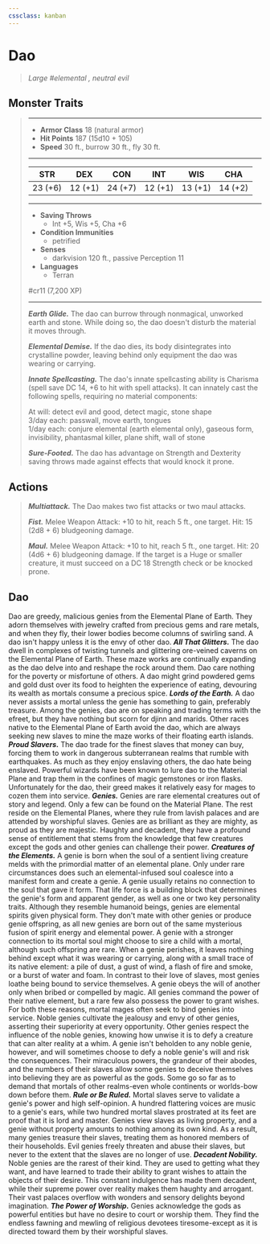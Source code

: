 ```yaml
---
cssclass: kanban
---
```


# Dao
>*Large #elemental , neutral evil*
## Monster Traits
>___
>- **Armor Class** 18 (natural armor)
>- **Hit Points** 187 (15d10 + 105)
>- **Speed** 30 ft., burrow 30 ft., fly 30 ft.
>___
>|STR|DEX|CON|INT|WIS|CHA|
>|:---:|:---:|:---:|:---:|:---:|:---:|
>|23 (+6)|12 (+1)|24 (+7)|12 (+1)|13 (+1)|14 (+2)|
>___
>- **Saving Throws**
>	 - Int +5, Wis +5, Cha +6
>- **Condition Immunities**
>	 - petrified
>- **Senses**
>	 - darkvision 120 ft., passive Perception 11
>- **Languages**
>	 - Terran
>
> #cr11 (7,200 XP)
>___
>***Earth Glide.*** The dao can burrow through nonmagical, unworked earth and stone. While doing so, the dao doesn't disturb the material it moves through.  
>
>***Elemental Demise.*** If the dao dies, its body disintegrates into crystalline powder, leaving behind only equipment the dao was wearing or carrying.  
>
>***Innate Spellcasting.*** The dao's innate spellcasting ability is Charisma (spell save DC 14, +6 to hit with spell attacks). It can innately cast the following spells, requiring no material components:  
>
>At will: detect evil and good, detect magic, stone shape  
>3/day each: passwall, move earth, tongues  
>1/day each: conjure elemental (earth elemental only), gaseous form, invisibility, phantasmal killer, plane shift, wall of stone  
>
>
>***Sure-Footed.*** The dao has advantage on Strength and Dexterity saving throws made against effects that would knock it prone.  
>
## Actions
>***Multiattack.*** The Dao makes two fist attacks or two maul attacks.  
>
>***Fist.*** Melee Weapon Attack: +10 to hit, reach 5 ft., one target. Hit: 15 (2d8 + 6) bludgeoning damage.  
>
>***Maul.*** Melee Weapon Attack: +10 to hit, reach 5 ft., one target. Hit: 20 (4d6 + 6) bludgeoning damage. If the target is a Huge or smaller creature, it must succeed on a DC 18 Strength check or be knocked prone.
## Dao
Dao are greedy, malicious genies from the Elemental Plane of Earth. They adorn themselves with jewelry crafted from precious gems and rare metals, and when they fly, their lower bodies become columns of swirling sand. A dao isn't happy unless it is the envy of other dao.
***All That Glitters.*** The dao dwell in complexes of twisting tunnels and glittering ore-veined caverns on the Elemental Plane of Earth. These maze works are continually expanding as the dao delve into and reshape the rock around them. Dao care nothing for the poverty or misfortune of others. A dao might grind powdered gems and gold dust over its food to heighten the experience of eating, devouring its wealth as mortals consume a precious spice.
***Lords of the Earth.*** A dao never assists a mortal unless the genie has something to gain, preferably treasure. Among the genies, dao are on speaking and trading terms with the efreet, but they have nothing but scorn for djinn and marids. Other races native to the Elemental Plane of Earth avoid the dao, which are always seeking new slaves to mine the maze works of their floating earth islands.
***Proud Slavers.*** The dao trade for the finest slaves that money can buy, forcing them to work in dangerous subterranean realms that rumble with earthquakes. As much as they enjoy enslaving others, the dao hate being enslaved. Powerful wizards have been known to lure dao to the Material Plane and trap them in the confines of magic gemstones or iron flasks. Unfortunately for the dao, their greed makes it relatively easy for mages to cozen them into service.
***Genies.*** Genies are rare elemental creatures out of story and legend. Only a few can be found on the Material Plane. The rest reside on the Elemental Planes, where they rule from lavish palaces and are attended by worshipful slaves.
Genies are as brilliant as they are mighty, as proud as they are majestic. Haughty and decadent, they have a profound sense of entitlement that stems from the knowledge that few creatures except the gods and other genies can challenge their power.
***Creatures of the Elements.***  A genie is born when the soul of a sentient living creature melds with the primordial matter of an elemental plane. Only under rare circumstances does such an elemental-infused soul coalesce into a manifest form and create a genie.
A genie usually retains no connection to the soul that gave it form. That life force is a building block that determines the genie's form and apparent gender, as well as one or two key personality traits. Although they resemble humanoid beings, genies are elemental spirits given physical form. They don't mate with other genies or produce genie offspring, as all new genies are born out of the same mysterious fusion of spirit energy and elemental power. A genie with a stronger connection to its mortal soul might choose to sire a child with a mortal, although such offspring are rare.
When a genie perishes, it leaves nothing behind except what it was wearing or carrying, along with a small trace of its native element: a pile of dust, a gust of wind, a flash of fire and smoke, or a burst of water and foam.
In contrast to their love of slaves, most genies loathe being bound to service themselves. A genie obeys the will of another only when bribed or compelled by magic. All genies command the power of their native element, but a rare few also possess the power to grant wishes. For both these reasons, mortal mages often seek to bind genies into service.
Noble genies cultivate the jealousy and envy of other genies, asserting their superiority at every opportunity. Other genies respect the influence of the noble genies, knowing how unwise it is to defy a creature that can alter reality at a whim. A genie isn't beholden to any noble genie, however, and will sometimes choose to defy a noble genie's will and risk the consequences.
Their miraculous powers, the grandeur of their abodes, and the numbers of their slaves allow some genies to deceive themselves into believing they are as powerful as the gods. Some go so far as to demand that mortals of other realms-even whole continents or worlds-bow down before them.
***Rule or Be Ruled.***  Mortal slaves serve to validate a genie's power and high self-opinion. A hundred flattering voices are music to a genie's ears, while two hundred mortal slaves prostrated at its feet are proof that it is lord and master. Genies view slaves as living property, and a genie without property amounts to nothing among its own kind. As a result, many genies treasure their slaves, treating them as honored members of their households. Evil genies freely threaten and abuse their slaves, but never to the extent that the slaves are no longer of use.
***Decadent Nobility.***  Noble genies are the rarest of their kind. They are used to getting what they want, and have learned to trade their ability to grant wishes to attain the objects of their desire. This constant indulgence has made them decadent, while their supreme power over reality makes them haughty and arrogant. Their vast palaces overflow with wonders and sensory delights beyond imagination.
***The Power of Worship.***  Genies acknowledge the gods as powerful entities but have no desire to court or worship them. They find the endless fawning and mewling of religious devotees tiresome-except as it is directed toward them by their worshipful slaves.